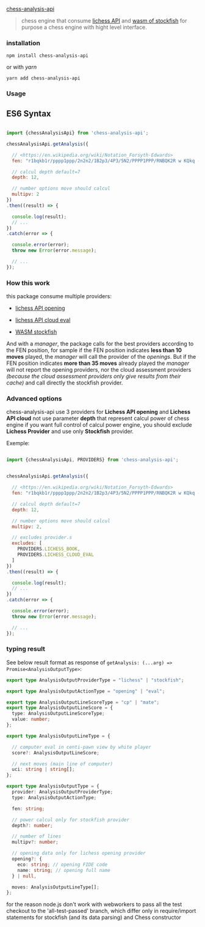 [chess-analysis-api](https://www.npmjs.com/package/chess-analysis-api)

> chess engine that consume [lichess API](https://lichess.org/api) and [wasm of stockfish](https://www.npmjs.com/package/stockfish) for purpose a chess engine with hight level interface.


### installation

`npm install chess-analysis-api`

or with *yarn*

`yarn add chess-analysis-api`

### Usage

## ES6 Syntax

```js

import {chessAnalysisApi} from 'chess-analysis-api';

chessAnalysisApi.getAnalysis({

  // <https://en.wikipedia.org/wiki/Notation_Forsyth-Edwards>
  fen: "r1bqkb1r/pppp1ppp/2n2n2/1B2p3/4P3/5N2/PPPP1PPP/RNBQK2R w KQkq - 4 4",

  // calcul depth default=7
  depth: 12,

  // number options move should calcul
  multipv: 2
})
.then((result) => {

  console.log(result);
  // ...
})
.catch(error => {

  console.error(error);
  throw new Error(error.message);

  // ...
});

```

### How this work

this package consume multiple providers:

- [lichess API opening](https://lichess.org/api#tag/Opening-Explorer)

- [lichess API cloud eval](https://lichess.org/api#operation/apiCloudEval)

- [WASM stockfish](https://www.npmjs.com/package/stockfish)

And with a *manager*, the package calls for the best providers according to the FEN position,
for sample if the FEN position indicates **less than 10 moves** played, the *manager* will call the provider of the *openings*.
But if the FEN position indicates **more than 35 moves** already played the *manager* will not report the opening providers,
nor the cloud assessment providers *(because the cloud assessment providers only give results from their cache)*
and call directly the stockfish provider.


### Advanced options

chess-analysis-api use 3 providers for **Lichess API opening** and **Lichess API cloud** not use parameter **depth** that represent calcul power of
chess engine if you want full control of calcul power engine, you should exclude **Lichess Provider** and use only **Stockfish** provider.

Exemple:

```js

import {chessAnalysisApi, PROVIDERS} from 'chess-analysis-api';


chessAnalysisApi.getAnalysis({

  // <https://en.wikipedia.org/wiki/Notation_Forsyth-Edwards>
  fen: "r1bqkb1r/pppp1ppp/2n2n2/1B2p3/4P3/5N2/PPPP1PPP/RNBQK2R w KQkq - 4 4",

  // calcul depth default=7
  depth: 12,

  // number options move should calcul
  multipv: 2,

  // excludes provider.s
  excludes: [
    PROVIDERS.LICHESS_BOOK,
    PROVIDERS.LICHESS_CLOUD_EVAL
  ]
})
.then((result) => {

  console.log(result);
  // ...
})
.catch(error => {

  console.error(error);
  throw new Error(error.message);

  // ...
});

```

### typing result

See below result format as response of `getAnalysis: (...arg) => Promise<AnalysisOutputType>`:

```ts
export type AnalysisOutputProviderType = "lichess" | "stockfish";

export type AnalysisOutputActionType = "opening" | "eval";

export type AnalysisOutputLineScoreType = "cp" | "mate";
export type AnalysisOutputLineScore = {
  type: AnalysisOutputLineScoreType;
  value: number;
};

export type AnalysisOutputLineType = {

  // computer eval in centi-pawn view by white player
  score?: AnalysisOutputLineScore;

  // next moves (main line of computer)
  uci: string | string[];
};

export type AnalysisOutputType = {
  provider: AnalysisOutputProviderType;
  type: AnalysisOutputActionType;

  fen: string;

  // power calcul only for stockfish provider
  depth?: number;

  // number of lines
  multipv?: number;

  // opening data only for lichess opening provider
  opening?: {
    eco: string; // opening FIDE code
    name: string; // opening full name
  } | null,

  moves: AnalysisOutputLineType[];
};
```

for the reason node.js don't work with webworkers to pass all the test checkout to the 'all-test-passed' branch, which differ only in require/import statements for stockfish (and its data parsing) and Chess constructor

